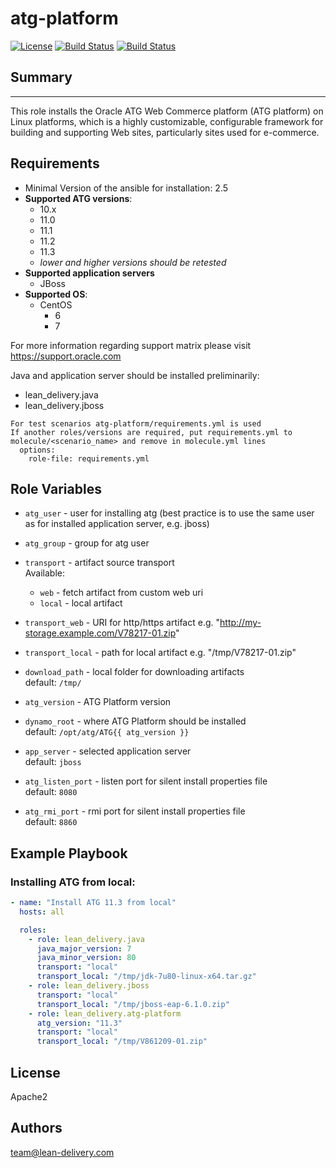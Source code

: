 atg-platform
=========
[![License](https://img.shields.io/badge/license-Apache-green.svg?style=flat)](https://raw.githubusercontent.com/lean-delivery/ansible-role-atg-platform/master/LICENSE)
[![Build Status](https://travis-ci.org/lean-delivery/ansible-role-atg-platform.svg?branch=master)](https://travis-ci.org/lean-delivery/ansible-role-atg-platform)
[![Build Status](https://gitlab.com/lean-delivery/ansible-role-atg-platform/badges/master/build.svg)](https://gitlab.com/lean-delivery/ansible-role-atg-platform)

## Summary
--------------

This role installs the Oracle ATG Web Commerce platform (ATG platform) on Linux platforms, which is a highly customizable, configurable framework for building and supporting Web sites, particularly sites used for e-commerce.


Requirements
--------------

 - Minimal Version of the ansible for installation: 2.5
 - **Supported ATG versions**:
   - 10.x
   - 11.0
   - 11.1
   - 11.2
   - 11.3
   - _lower and higher versions should be retested_
 - **Supported application servers**
   - JBoss
 - **Supported OS**:
   - CentOS
     - 6
     - 7

For more information regarding support matrix please visit <https://support.oracle.com>

Java and application server should be installed preliminarily:
  - lean_delivery.java
  - lean_delivery.jboss


```
For test scenarios atg-platform/requirements.yml is used  
If another roles/versions are required, put requirements.yml to molecule/<scenario_name> and remove in molecule.yml lines  
  options:  
    role-file: requirements.yml
```


Role Variables
--------------

  - `atg_user` - user for installing atg (best practice is to use the same user as for installed application server, e.g. jboss)
  - `atg_group` - group for atg user

  - `transport` - artifact source transport  
     Available:
      - `web` - fetch artifact from custom web uri
      - `local` - local artifact

  - `transport_web` - URI for http/https artifact  e.g. "http://my-storage.example.com/V78217-01.zip"
  - `transport_local` - path for local artifact e.g. "/tmp/V78217-01.zip"

  - `download_path` - local folder for downloading artifacts  
    default: `/tmp/`

  - `atg_version` - ATG Platform version

  - `dynamo_root` - where ATG Platform should be installed  
    default: `/opt/atg/ATG{{ atg_version }}`

  - `app_server` - selected application server  
    default: `jboss`

  - `atg_listen_port` - listen port for silent install properties file  
    default: `8080`

  - `atg_rmi_port` - rmi port for silent install properties file  
    default: `8860`


Example Playbook
----------------

### Installing ATG from local:
```yaml
- name: "Install ATG 11.3 from local"
  hosts: all

  roles:
    - role: lean_delivery.java
      java_major_version: 7
      java_minor_version: 80
      transport: "local"
      transport_local: "/tmp/jdk-7u80-linux-x64.tar.gz"
    - role: lean_delivery.jboss
      transport: "local"
      transport_local: "/tmp/jboss-eap-6.1.0.zip"
    - role: lean_delivery.atg-platform
      atg_version: "11.3"
      transport: "local"
      transport_local: "/tmp/V861209-01.zip"
```

## License

Apache2

## Authors

team@lean-delivery.com

